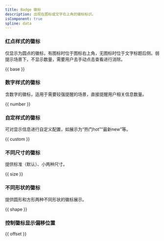```yaml
---
title: Badge 徽标
description: 出现在图标或文字右上角的徽标标识。
isComponent: true
spline: data
---
```


### 红点样式的徽标

仅显示为圆点的徽标，有图标时位于图标右上角，无图标时位于文字标题后侧。弱提示场景下，不显示数量，需要用户去手动点击查看进行消除。

{{ base }}

### 数字样式的徽标

含数字的徽标，适用于需要较强提醒的场景，直接提醒用户相关信息数量。

{{ number }}

### 自定样式的徽标

可对显示信息进行自定义配置，如展示为“热门hot”“最新new”等。

{{ custom }}

### 不同尺寸的徽标

提供标准（默认）、小两种尺寸。

{{ size }}

### 不同形状的徽标

提供圆形和方形两种不同形状的徽标展示。

{{ shape }}

### 控制徽标显示偏移位置

{{ offset }}
